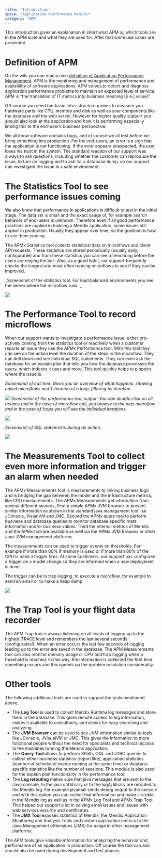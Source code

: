 ```yaml
---
title: "Introduction"
space: "Application Performance Monitor"
category: "APM"
---
```

This introduction gives an explanation in short what APM is, which tools are in the APM suite and what they are used for. After that some use cases are presented.

# Definition of APM

On the wiki you can read a nice [definition of Application Performance Management](http://en.wikipedia.org/wiki/Application_performance_management). APM is the monitoring and management of performance and availability of software applications. APM strives to detect and diagnose application performance problems to maintain an expected level of service. APM is “the translation of IT metrics into business meaning ([i.e.] value)”.

Off course you need the basic infra-structure probes to measure you hardware parts like CPU, memory and disk as well as your components like the database and the web server. However for higher quality support you should also look at the application and how it is performing especially linking this to the end-user’s business perspective.

We all know software contains bugs, and of course we all test before we bring something into production. For the end-users, an error is a sign that the application is not functioning. If the error appears unexpected, the user loses his trust in the system. The standard reaction of our support was always to ask questions, including whether the customer can reproduce the issue, to turn on logging and to ask for a database dump, so our support can investigate the issue in a safe environment.

# The Statistics Tool to see performance issues coming

We also know that performance in applications is difficult to test in the initial stage. The data set is small and the exact usage of, for example search behavior of end-users is unknown. Therefore even if all good performance practices are applied in building a Mendix application, some issues still appear in production. Usually they appear over time, so the question is how to see them coming.

The APMx Statistics tool collects statistical data on microflows and client API requests. These statistics are stored periodically (usually daily, configurable) and from these statistics you can see a trend long before the users are ringing the bell. Also, as a good habit, our support frequently checks the longest and most often running microflows to see if they can be improved.

_Screenshot of the statistics tool. For load balanced environments you see the server where the microflow runs. _

_![](attachments/Introduction/Statistics_Tool.png)_

# The Performance Tool to record microflows

When our support wants to investigate a performance issue, either pro-actively coming from the statistics tool or reactively when a customer reports an issue they use the APMx Performance tool. With this tool they can see on the action level the duration of the steps in the microflow. They can drill down and see individual SQL statements. They can even ask the database for an explain plan that tells you how the database processes the query, which indexes it uses and more. This tool quickly helps to pinpoint where the issue is.

_Screenshot of call tree. Gives you an overview of what happens, showing called microflows and 1 iteration of a loop, filtering by duration._

![](attachments/Introduction/Performance_Tool_Tree.png)
_Screenshot of the performance tool output. You can double click on all actions and in the case of microflow call, you browse to the next microflow and in the case of loops you will see the individual iterations._

 ![](attachments/Introduction/Performance_Tool_Browse.png)

_Screenshot of SQL statements during an action._

![](attachments/Introduction/Performance_Tool_Action_SQL.png)

# The Measurements Tool to collect even more information and trigger an alarm when needed

The APMx Measurements tool is measurements to linking business logic and is bridging the gap between the model and the infrastructure metrics, like CPU measurements. The APMx Measurements get information from several different sources. First a simple APMx JVM browser to present similar information as shown in the standard java management tool like JConsole, VisualVM and JMC. Second the APMx query tool to perform business and database queries to monitor database specific meta information and/or business values. Third the internal metrics of Mendix and the APMx tool are available as well via the APMx JVM Browser or other Java JVM management platforms.

The measurements can be used to trigger events on thresholds. For example if more than 80% if memory is used or if more than 80% of the CPU is used a trigger fires. At some customers, our support has configured a trigger on a model change so they are informed when a new deployment is done.

The trigger can be to trap logging, to execute a microflow, for example to send an email or to make a heap dump.

![](attachments/Introduction/Measurements_Tool.png)

# The Trap Tool is your flight data recorder

The APM Trap tool is always listening on all levels of logging up to the highest TRACE level and remembers the last several seconds (configurable!). When an error occurs the last few seconds of logging leading up to the error are saved in the database. The APM Measurements tool can also monitor memory usage or CPU and trap logging when a threshold is reached. In this way, the information is collected the first time something occurs and this speeds up the problem resolution considerably.

# Other tools

The following additional tools are used to support the tools mentioned above.

*   The **Log Tool** is used to collect Mendix Runtime log messages and store them in the database. This gives remote access to log information, makes it available to consultants, and allows for easy searching and analyzing.
*   The **JVM Browser** can be used to see JVM information similar to tools like JConsole, JVisualVM or JMC. This gives the information to more functional people without the need for specialists and technical access to the machines running the Mendix application.
*   The **Query Tool** allows to perform XPath, OQL and JDBC queries to collect either business statistics (report like), application statistics (number of scheduled events running at the same time) or database specific statistics like the number of sessions. This module is also used for the explain plan functionality in the performance tool.
*   The **Log rerouting** makes sure that java messages that are sent to the Java console, to the java util library or to the log4j library are rerouted to the Mendix log. For example javamail sends debug output to the console and with this option you can collect that information and make it visible in the Mendix log as well as in the APMx Log Tool and APMx Trap Tool. This helped our support a lot in solving email issues and issues with web services security and certificates.
*   The **JMX Tool** exposes statistics of Mendix, the Mendix Application Monitoring and Analysis Tools and custom application metrics to the Java Management eXtensions (JMX) for usage in other management platforms.

The APM tools give valuable information for analyzing the behavior and performance of an application in production. Off course the tool can and should also be used during development and test phases.